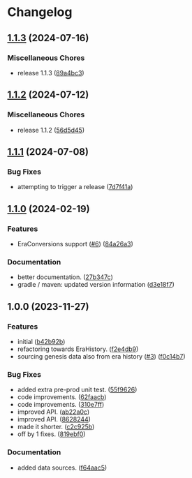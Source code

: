# Changelog

## [1.1.3](https://github.com/cardano-foundation/cf-cardano-conversions-java/compare/v1.1.2...v1.1.3) (2024-07-16)


### Miscellaneous Chores

* release 1.1.3 ([89a4bc3](https://github.com/cardano-foundation/cf-cardano-conversions-java/commit/89a4bc359462ba6ecb3ff7b8105f78920d181f9b))

## [1.1.2](https://github.com/cardano-foundation/cf-cardano-conversions-java/compare/v1.1.1...v1.1.2) (2024-07-12)


### Miscellaneous Chores

* release 1.1.2 ([56d5d45](https://github.com/cardano-foundation/cf-cardano-conversions-java/commit/56d5d4523d1f6c292fa008c5a8831c211a71bf3d))

## [1.1.1](https://github.com/cardano-foundation/cf-cardano-conversions-java/compare/v1.1.0...v1.1.1) (2024-07-08)


### Bug Fixes

* attempting to trigger a release ([7d7f41a](https://github.com/cardano-foundation/cf-cardano-conversions-java/commit/7d7f41af05d5a18fcb83f712337d9e0ab59fc987))

## [1.1.0](https://github.com/cardano-foundation/cf-cardano-conversions-java/compare/v1.0.0...v1.1.0) (2024-02-19)


### Features

* EraConversions support ([#6](https://github.com/cardano-foundation/cf-cardano-conversions-java/issues/6)) ([84a26a3](https://github.com/cardano-foundation/cf-cardano-conversions-java/commit/84a26a3fc573e5dd10ac38252dc4786e23053b07))


### Documentation

* better documentation. ([27b347c](https://github.com/cardano-foundation/cf-cardano-conversions-java/commit/27b347c72c788f3c416feff20b614600e251d3ce))
* gradle / maven: updated version information ([d3e18f7](https://github.com/cardano-foundation/cf-cardano-conversions-java/commit/d3e18f78f4b6c12c9c05e5b42ccc99ab0f7c72c3))

## 1.0.0 (2023-11-27)


### Features

* initial ([b42b92b](https://github.com/cardano-foundation/cf-cardano-conversions-java/commit/b42b92b69823d01098851ecf91d0419a65130e83))
* refactoring towards EraHistory. ([f2e4db9](https://github.com/cardano-foundation/cf-cardano-conversions-java/commit/f2e4db9cbf7ec6e6da852411a87ce89c266aa25e))
* sourcing genesis data also from era history ([#3](https://github.com/cardano-foundation/cf-cardano-conversions-java/issues/3)) ([f0c14b7](https://github.com/cardano-foundation/cf-cardano-conversions-java/commit/f0c14b75842fc11442508f1ed572f67360a2f638))


### Bug Fixes

* added extra pre-prod unit test. ([55f9626](https://github.com/cardano-foundation/cf-cardano-conversions-java/commit/55f96269e8ac758b144a9e2c237c82f80d6720f7))
* code improvements. ([62faacb](https://github.com/cardano-foundation/cf-cardano-conversions-java/commit/62faacb5766f692a9223258b06029f95a76085fb))
* code improvements. ([310e7ff](https://github.com/cardano-foundation/cf-cardano-conversions-java/commit/310e7ff95aa27415989d36c3d47370441bf072ef))
* improved API. ([ab22a0c](https://github.com/cardano-foundation/cf-cardano-conversions-java/commit/ab22a0c6bea13e7eb97079935f008168e0de1d38))
* improved API. ([8628244](https://github.com/cardano-foundation/cf-cardano-conversions-java/commit/8628244d170c65b536da9c064c6637a8be4fcc8e))
* made it shorter. ([c2c925b](https://github.com/cardano-foundation/cf-cardano-conversions-java/commit/c2c925b25458cd0438ca1c5b564085d19bdbbf4c))
* off by 1 fixes. ([819ebf0](https://github.com/cardano-foundation/cf-cardano-conversions-java/commit/819ebf0a8d9aa77ec4c8a17666489fae1ab8df81))


### Documentation

* added data sources. ([f64aac5](https://github.com/cardano-foundation/cf-cardano-conversions-java/commit/f64aac5caee3f99bde3ac3c93198be6bc0a586d3))
